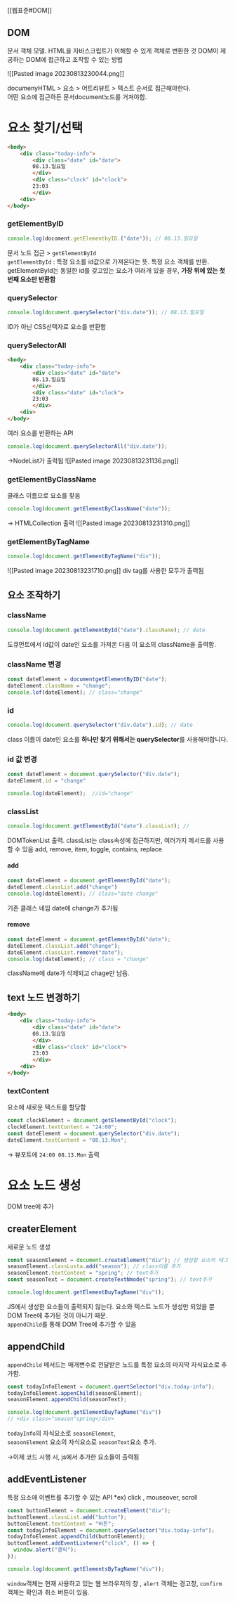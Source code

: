 [[웹표준#DOM]]

## DOM
문서 객체 모델. HTML을 자바스크립트가 이해할 수 있게 객체로 변환한 것
DOM이 제공하는 DOM에 접근하고 조작할 수 있는 방법

![[Pasted image 20230813230044.png]]

documenyHTML > 요소 > 어트리뷰트 > 텍스트 순서로 접근해야한다.   
어떤 요소에 접근하든 문서document노드를 거쳐야함.

# 요소 찾기/선택

```html
<body>
	<div class="today-info">
		<div class="date" id="date">
		08.13.일요일
		</div>
		<div class="clock" id="clock">
		23:03
		</div>
	<div>
</body>
```

### getElementByID
```js
console.log(docoment.getElementbyID.("date")); // 08.13.일요일
```
문서 노드 접근 > `getElementById`   
`getElementById` : 특정 요소를 id값으로 가져온다는 뜻. 특정 요소 객체를 반환.   
getElementById는 동일한 id를 갖고있는 요소가 여러개 있을 경우, **가장 위에 있는 첫 번째 요소만 반환함**

### querySelector
```js
console.log(document.querySelector("div.date")); // 08.13.일요일
```
ID가 아닌 CSS선택자로 요소를 반환함

### querySelectorAll
```html
<body>
	<div class="today-info">
		<div class="date" id="date">
		08.13.일요일
		</div>
		<div class="date" id="clock">
		23:03
		</div>
	<div>
</body>
```
여러 요소를 반환하는 API

```js
console.log(document.querySelectorAll("div.date"));
```
→NodeList가 출력됨
![[Pasted image 20230813231136.png]]

### getElementByClassName
클래스 이름으로 요소를 찾음
```js
console.log(document.getElementByClassName("date"));
```
→ HTMLCollection 출력
![[Pasted image 20230813231310.png]]

### getElementByTagName
```js
console.log(document.getElementByTagName("div"));
```
![[Pasted image 20230813231710.png]]
div tag를 사용한 모두가 출력됨

## 요소 조작하기

### className
```js
console.log(document.getElementById("date").className); // date
```
도큐먼트에서  Id값이 date인 요소를 가져온 다음 이 요소의 className을 출력함.

### className 변경
```js
const dateElement = documentgetElementByID("date");
dateElement.className = "change";
console.lof(dateElement); // class="change"
```

### id 
```js
console.log(document.querySelector("div.date").id); // date
```
class 이름이 date인 요소를 **하나만 찾기 위해서는 querySelector**를 사용해야합니다.

### id 값 변경
``` js
const dateElement = document.querySelector("div.date");
dateElement.id = "change"

console.log(dateElement);  //id="change"
```

### classList 
``` js
console.log(document.getElementById("date").classList); // 
```
 DOMTokenList 출력.  classList는 class속성에 접근하지만, 여러가지 메서드를 사용할 수 있음
	 add, remove, item, toggle, contains, replace

####  add
```js
const dateElement = document.getElementById("date");
dateElement.classList.add("change")
console.log(dateElement); // class="date change"
``` 
기존 클래스 네임 date에 change가 추가됨

#### remove
```js
const dateElement = document.getElementById("date");
dateElement.classList.add("change");
dateElement.classList.remove("date");
console.log(dateElement); // class = "change"
```
className에 date가 삭제되고 chage만 남음.

## text 노드 변경하기
```html
<body>
	<div class="today-info">
		<div class="date" id="date">
		08.13.일요일
		</div>
		<div class="clock" id="clock">
		23:03
		</div>
	<div>
</body>
```

### textContent
요소에 새로운 텍스트를 할당함

```js
const clockElement = document.getElementById("clock");
clockElement.textContent = "24:00";
const dateElement = document.querySelector("div.date");
dateElement.textContent = "08.13.Mon";
```
→ 뷰포트에 `24:00 08.13.Mon` 출력


# 요소 노드 생성
DOM tree에 추가
## createrElement
새로운 노드 생성

```js
const seasonElement = document.createElement("div"); // 생성할 요소의 태그 이름
seasonElement.classLusta.add("season"); // class이름 추가
seasonElement.textContent = "spring"; // text추가
const seasonText = document.createTextNmode("spring"); // text추가

console.log(document.getElementBuyTagName("div"));
```
JS에서 생성한 요소들이 출력되지 않는다.
요소와 텍스트 노드가 생성만 되었을 뿐 DOM Tree에 추가된 것이 아니기 때문.    
`appendChild`를 통해 DOM Tree에 추가할 수 있음

## appendChild
`appendChild` 메서드는 매개변수로 전달받은 노드를 특정 요소의 마지막 자식요소로 추가함.
```js
const todayInfoElement = document.quertSelector("div.today-info");
todayInfoElement.appenChild(seasonElement);
seasonElement.appendChild(seasonText);

console.log(document.getElementBuyTagName("div")) 
// <div class="season"spring</div>
```
`todayInfo`의 자식요소로 `seasonElement`,    
`seasonElement` 요소의 자식요소로 `seasonText`요소 추가.   

→이제 코드 시행 시, js에서 추가한 요소들이 출력됨

## addEventListener
특정 요소에 이벤트를 추가할 수 있는 API *ex) click , mouseover, scroll

``` js
const buttonElement = document.createElement("div");
buttonElement.classList.add("button");
buttonElement.textContent = "버튼";
const todayInfoElement = document.querySelector("div.today-info");
todayInfoElement.appendChild(buttonElement);
buttonElement.addEventListener("click", () => {
  window.alert("클릭");
});

console.log(document.getElementsByTagName("div"));
```
`window`객체는 현재 사용하고 있는 웹 브라우저의 창 ,  `alert` 객체는 경고창, `confirm` 객체는 확인과 취소 버튼이 있음.


